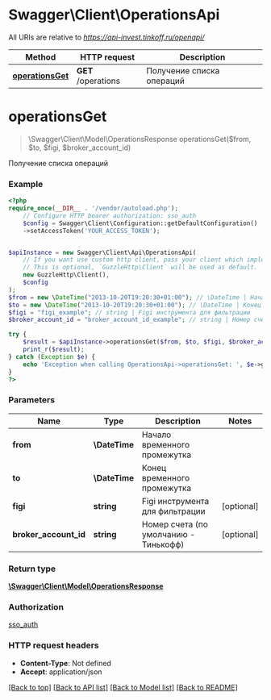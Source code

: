 # Swagger\Client\OperationsApi

All URIs are relative to *https://api-invest.tinkoff.ru/openapi/*

Method | HTTP request | Description
------------- | ------------- | -------------
[**operationsGet**](OperationsApi.md#operationsget) | **GET** /operations | Получение списка операций

# **operationsGet**
> \Swagger\Client\Model\OperationsResponse operationsGet($from, $to, $figi, $broker_account_id)

Получение списка операций

### Example
```php
<?php
require_once(__DIR__ . '/vendor/autoload.php');
    // Configure HTTP bearer authorization: sso_auth
    $config = Swagger\Client\Configuration::getDefaultConfiguration()
    ->setAccessToken('YOUR_ACCESS_TOKEN');


$apiInstance = new Swagger\Client\Api\OperationsApi(
    // If you want use custom http client, pass your client which implements `GuzzleHttp\ClientInterface`.
    // This is optional, `GuzzleHttp\Client` will be used as default.
    new GuzzleHttp\Client(),
    $config
);
$from = new \DateTime("2013-10-20T19:20:30+01:00"); // \DateTime | Начало временного промежутка
$to = new \DateTime("2013-10-20T19:20:30+01:00"); // \DateTime | Конец временного промежутка
$figi = "figi_example"; // string | Figi инструмента для фильтрации
$broker_account_id = "broker_account_id_example"; // string | Номер счета (по умолчанию - Тинькофф)

try {
    $result = $apiInstance->operationsGet($from, $to, $figi, $broker_account_id);
    print_r($result);
} catch (Exception $e) {
    echo 'Exception when calling OperationsApi->operationsGet: ', $e->getMessage(), PHP_EOL;
}
?>
```

### Parameters

Name | Type | Description  | Notes
------------- | ------------- | ------------- | -------------
 **from** | **\DateTime**| Начало временного промежутка |
 **to** | **\DateTime**| Конец временного промежутка |
 **figi** | **string**| Figi инструмента для фильтрации | [optional]
 **broker_account_id** | **string**| Номер счета (по умолчанию - Тинькофф) | [optional]

### Return type

[**\Swagger\Client\Model\OperationsResponse**](../Model/OperationsResponse.md)

### Authorization

[sso_auth](../../README.md#sso_auth)

### HTTP request headers

 - **Content-Type**: Not defined
 - **Accept**: application/json

[[Back to top]](#) [[Back to API list]](../../README.md#documentation-for-api-endpoints) [[Back to Model list]](../../README.md#documentation-for-models) [[Back to README]](../../README.md)

